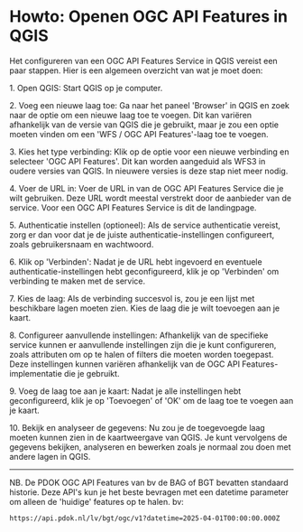 # Howto: Openen OGC API Features in QGIS

Het configureren van een OGC API Features Service in QGIS vereist een paar
stappen. Hier is een algemeen overzicht van wat je moet doen:

1\. Open QGIS: Start QGIS op je computer.

2\. Voeg een nieuwe laag toe: Ga naar het paneel 'Browser' in QGIS en zoek naar
de optie om een nieuwe laag toe te voegen. Dit kan variëren afhankelijk van de
versie van QGIS die je gebruikt, maar je zou een optie moeten vinden om een 'WFS / OGC
API Features'-laag toe te voegen.

3\. Kies het type verbinding: Klik op de optie voor een nieuwe verbinding en
selecteer 'OGC API Features'. Dit kan worden aangeduid als WFS3 in oudere
versies van QGIS. In nieuwere versies is deze stap niet meer nodig.

4\. Voer de URL in: Voer de URL in van de OGC API Features Service die je wilt
gebruiken. Deze URL wordt meestal verstrekt door de aanbieder van de service.
Voor een OGC API Features Service is dit de landingpage.

5\. Authenticatie instellen (optioneel): Als de service authenticatie vereist,
zorg er dan voor dat je de juiste authenticatie-instellingen configureert, zoals
gebruikersnaam en wachtwoord.

6\. Klik op 'Verbinden': Nadat je de URL hebt ingevoerd en eventuele
authenticatie-instellingen hebt geconfigureerd, klik je op 'Verbinden' om
verbinding te maken met de service.

7\. Kies de laag: Als de verbinding succesvol is, zou je een lijst met
beschikbare lagen moeten zien. Kies de laag die je wilt toevoegen aan je kaart.

8\. Configureer aanvullende instellingen: Afhankelijk van de specifieke service
kunnen er aanvullende instellingen zijn die je kunt configureren, zoals
attributen om op te halen of filters die moeten worden toegepast. Deze
instellingen kunnen variëren afhankelijk van de OGC API Features-implementatie
die je gebruikt.

9\. Voeg de laag toe aan je kaart: Nadat je alle instellingen hebt
geconfigureerd, klik je op 'Toevoegen' of 'OK' om de laag toe te voegen aan je
kaart.

10\. Bekijk en analyseer de gegevens: Nu zou je de toegevoegde laag moeten kunnen
zien in de kaartweergave van QGIS. Je kunt vervolgens de gegevens bekijken,
analyseren en bewerken zoals je normaal zou doen met andere lagen in QGIS.

---

NB.
De PDOK OGC API Features van bv de BAG of BGT bevatten standaard historie.
Deze API's kun je het beste bevragen met een datetime parameter om alleen de 'huidige' features op te halen.
bv: 
```
https://api.pdok.nl/lv/bgt/ogc/v1?datetime=2025-04-01T00:00:00.000Z
```
